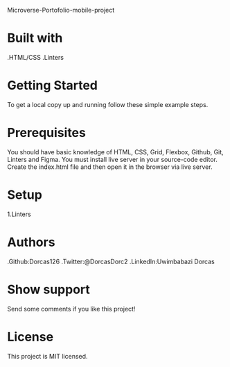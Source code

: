 Microverse-Portofolio-mobile-project

# Built with

.HTML/CSS
.Linters

# Getting Started

To get a local copy up and running follow these simple example steps.

# Prerequisites

You should have basic knowledge of HTML, CSS, Grid, Flexbox, Github, Git, Linters and Figma.
You must install live server in your source-code editor.
Create the index.html file and then open it in the browser via live server.

# Setup

1.Linters

# Authors

.Github:Dorcas126
.Twitter:@DorcasDorc2
.LinkedIn:Uwimbabazi Dorcas

# Show support

Send some comments if you like this project!

# License

This project is MIT licensed.
